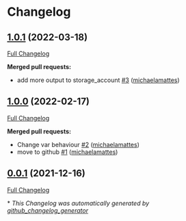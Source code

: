 # Changelog

## [1.0.1](https://github.com/T-Systems-MMS/terraform-azurerm-storage/tree/1.0.1) (2022-03-18)

[Full Changelog](https://github.com/T-Systems-MMS/terraform-azurerm-storage/compare/1.0.0...1.0.1)

**Merged pull requests:**

- add more output to storage\_account [\#3](https://github.com/T-Systems-MMS/terraform-azurerm-storage/pull/3) ([michaelamattes](https://github.com/michaelamattes))

## [1.0.0](https://github.com/T-Systems-MMS/terraform-azurerm-storage/tree/1.0.0) (2022-02-17)

[Full Changelog](https://github.com/T-Systems-MMS/terraform-azurerm-storage/compare/0.0.1...1.0.0)

**Merged pull requests:**

- Change var behaviour [\#2](https://github.com/T-Systems-MMS/terraform-azurerm-storage/pull/2) ([michaelamattes](https://github.com/michaelamattes))
- move to github [\#1](https://github.com/T-Systems-MMS/terraform-azurerm-storage/pull/1) ([michaelamattes](https://github.com/michaelamattes))

## [0.0.1](https://github.com/T-Systems-MMS/terraform-azurerm-storage/tree/0.0.1) (2021-12-16)

[Full Changelog](https://github.com/T-Systems-MMS/terraform-azurerm-storage/compare/cfd8018085c4154ec491cd259bd9eaa5d9575ace...0.0.1)



\* *This Changelog was automatically generated by [github_changelog_generator](https://github.com/github-changelog-generator/github-changelog-generator)*
